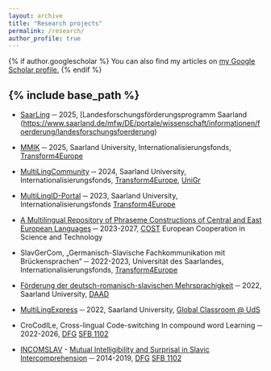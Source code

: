 ```yaml
---
layout: archive
title: "Research projects"
permalink: /research/
author_profile: true
---
```


{% if author.googlescholar %}
  You can also find my articles on <u><a href="{{author.googlescholar}}">my Google Scholar profile</a>.</u>
{% endif %}

{% include base_path %}
---

- [SaarLing](https://www.uni-saarland.de/en/department/lst/news/funding-for-the-saarling-project-35579.html) ─ 2025, [Landesforschungsförderungsprogramm Saarland (https://www.saarland.de/mfw/DE/portale/wissenschaft/informationen/foerderung/landesforschungsfoerderung)

- [MMIK](https://www.uni-saarland.de/en/department/lst/news/funding-for-the-project-multimodal-multilingual-individualized-communication-support-mmik-35585.html) ─ 2025, Saarland University, Internationalisierungsfonds, [Transform4Europe](https://www.uni-saarland.de/global/transform4europe.html)

- [MultiLingCommunity](https://www.uni-saarland.de/en/department/lst/news/funding-for-the-multilingcommunity-project-29854.html) ─ 2024, Saarland University, Internationalisierungsfonds, [Transform4Europe](https://www.uni-saarland.de/global/transform4europe.html), [UniGr](https://www.uni-gr.eu/de)

- [MultiLingID-Portal](https://intercomprehension.coli.uni-saarland.de/en/) ─ 2023, Saarland University, Internationalisierungsfonds [Transform4Europe](https://www.uni-saarland.de/global/transform4europe.html)

- [A Multilingual Repository of Phraseme Constructions of Central and East European Languages](https://www.cost.eu/actions/CA22115/#tabs+Name:Description) ─ 2023-2027, [COST](https://cost.eu/) European Cooperation in Science and Technology

- SlavGerCom, „Germanisch-Slavische Fachkommunikation mit Brückensprachen“ ─ 2022-2023, Universität des Saarlandes, Internationalisierungsfonds, [Transform4Europe](https://www.uni-saarland.de/global/transform4europe.html)

- [Förderung der deutsch-romanisch-slavischen Mehrsprachigkeit](https://wiki.coli.uni-saarland.de/incomslav/GerSlavRom) ─ 2022, Saarland University, [DAAD](https://www.daad.de/de/)

- [MultiLingExpress](https://www.coli.uni-saarland.de/~tania/multilingexpress.html) ─ 2022, Saarland University, [Global Classroom @ UdS](https://www.uni-saarland.de/projekt/digitalisierung/digitalisierungsprojekte/projekt-global-classroom.html)

- CroCodILe, Cross-lingual Code-switching In compound word Learning ─ 2022-2026, [DFG](https://www.dfg.de/) [SFB 1102](https://sfb1102.uni-saarland.de/)

- [INCOMSLAV](https://sfb1102.uni-saarland.de/projects/mutual-intelligibility-and-surprisal-in-slavic-intercomprehension-incomslav/) - [Mutual Intelligibility and Surprisal in Slavic Intercomprehension](https://www.coli.uni-saarland.de/~tania/incomslav.html) ─ 2014-2019, [DFG](https://www.dfg.de/) [SFB 1102](https://sfb1102.uni-saarland.de/)
